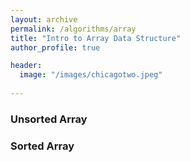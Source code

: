 ```yaml
---
layout: archive
permalink: /algorithms/array
title: "Intro to Array Data Structure"
author_profile: true

header:
  image: "/images/chicagotwo.jpeg"
  
---
```


### Unsorted Array


### Sorted Array